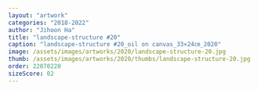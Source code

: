 ```yaml
---
layout: "artwork"
categories: "2018-2022"
author: "Jihoon Ha"
title: "landscape-structure #20"
caption: "landscape-structure #20_oil on canvas_33×24㎝_2020"
image: /assets/images/artworks/2020/landscape-structure-20.jpg
thumb: /assets/images/artworks/2020/thumbs/landscape-structure-20.jpg
order: 22070220
sizeScore: 02
---
```

